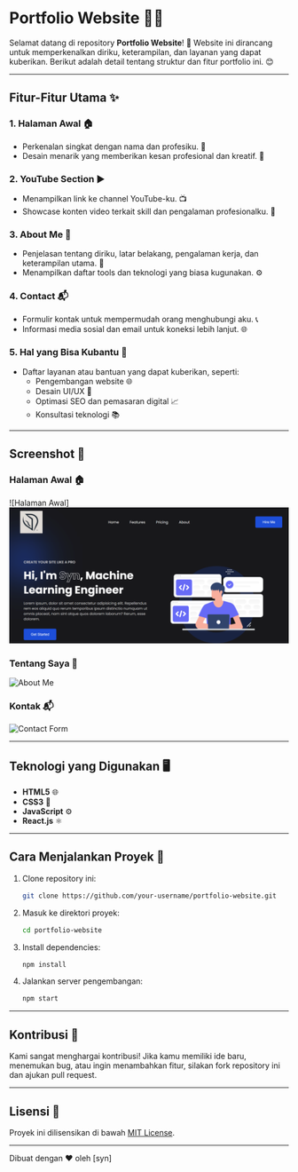 # Portfolio Website 🚀✨

Selamat datang di repository **Portfolio Website**! 🌟 Website ini dirancang untuk memperkenalkan diriku, keterampilan, dan layanan yang dapat kuberikan. Berikut adalah detail tentang struktur dan fitur portfolio ini. 😊

---

## Fitur-Fitur Utama ✨

### 1. **Halaman Awal** 🏠
   - Perkenalan singkat dengan nama dan profesiku. 👋
   - Desain menarik yang memberikan kesan profesional dan kreatif. 🎨

### 2. **YouTube Section** ▶️
   - Menampilkan link ke channel YouTube-ku. 📺
   - Showcase konten video terkait skill dan pengalaman profesionalku. 🎥

### 3. **About Me** 📖
   - Penjelasan tentang diriku, latar belakang, pengalaman kerja, dan keterampilan utama. 💼
   - Menampilkan daftar tools dan teknologi yang biasa kugunakan. ⚙️

### 4. **Contact** 📬
   - Formulir kontak untuk mempermudah orang menghubungi aku. 📞
   - Informasi media sosial dan email untuk koneksi lebih lanjut. 🌐

### 5. **Hal yang Bisa Kubantu** 🤝
   - Daftar layanan atau bantuan yang dapat kuberikan, seperti:
     - Pengembangan website 🌐
     - Desain UI/UX 🎨
     - Optimasi SEO dan pemasaran digital 📈
     - Konsultasi teknologi 📚

---

## Screenshot 📸

### Halaman Awal 🏠
![Halaman Awal]
<img src="screenshoot.png">

### Tentang Saya 📖
![About Me](https://via.placeholder.com/600x400?text=Tentang+Saya)

### Kontak 📬
![Contact Form](https://via.placeholder.com/600x400?text=Formulir+Kontak)

---

## Teknologi yang Digunakan 🖥️

- **HTML5** 🌐
- **CSS3** 🎨
- **JavaScript** ⚙️
- **React.js** ⚛️

---

## Cara Menjalankan Proyek 🚀

1. Clone repository ini:
   ```bash
   git clone https://github.com/your-username/portfolio-website.git
   ```
2. Masuk ke direktori proyek:
   ```bash
   cd portfolio-website
   ```
3. Install dependencies:
   ```bash
   npm install
   ```
4. Jalankan server pengembangan:
   ```bash
   npm start
   ```

---

## Kontribusi 🤝

Kami sangat menghargai kontribusi! Jika kamu memiliki ide baru, menemukan bug, atau ingin menambahkan fitur, silakan fork repository ini dan ajukan pull request.

---

## Lisensi 📜

Proyek ini dilisensikan di bawah [MIT License](LICENSE).

---

Dibuat dengan ❤️ oleh [syn]

